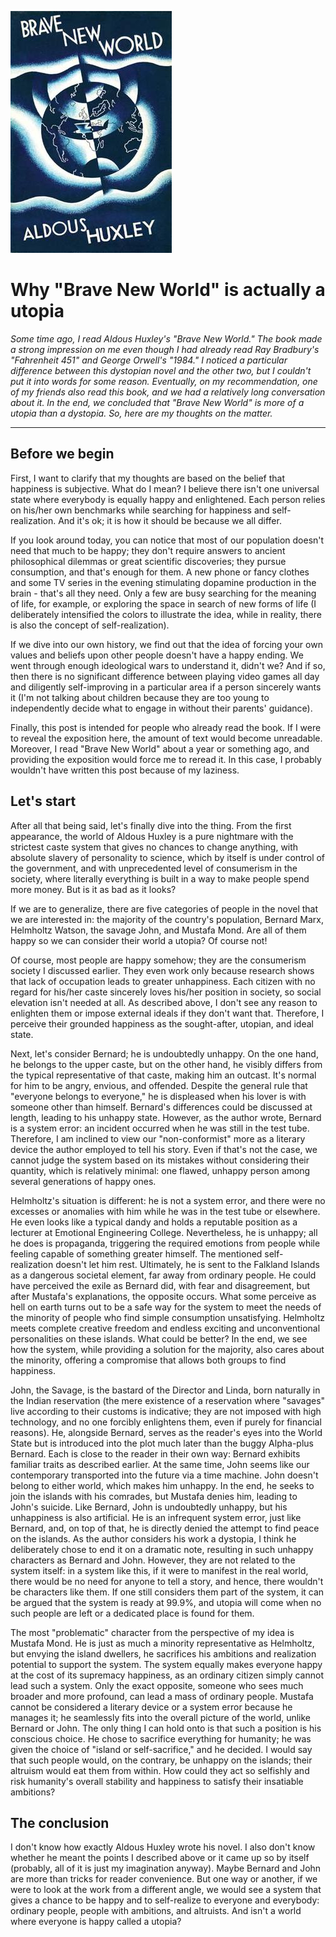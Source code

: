 ![Brave New World book cover](cover.jpg)

# Why "Brave New World" is actually a utopia

*Some time ago, I read Aldous Huxley's "Brave New World." The book made a strong impression on me even though I had already read Ray Bradbury's "Fahrenheit 451" and George Orwell's "1984." I noticed a particular difference between this dystopian novel and the other two, but I couldn't put it into words for some reason. Eventually, on my recommendation, one of my friends also read this book, and we had a relatively long conversation about it. In the end, we concluded that "Brave New World" is more of a utopia than a dystopia. So, here are my thoughts on the matter.*

---

## Before we begin

First, I want to clarify that my thoughts are based on the belief that happiness is subjective. What do I mean? I believe there isn't one universal state where everybody is equally happy and enlightened. Each person relies on his/her own benchmarks while searching for happiness and self-realization. And it's ok; it is how it should be because we all differ.

If you look around today, you can notice that most of our population doesn't need that much to be happy; they don't require answers to ancient philosophical dilemmas or great scientific discoveries; they pursue consumption, and that's enough for them. A new phone or fancy clothes and some TV series in the evening stimulating dopamine production in the brain - that's all they need. Only a few are busy searching for the meaning of life, for example, or exploring the space in search of new forms of life (I deliberately intensified the colors to illustrate the idea, while in reality, there is also the concept of self-realization).

If we dive into our own history, we find out that the idea of forcing your own values and beliefs upon other people doesn't have a happy ending. We went through enough ideological wars to understand it, didn't we? And if so, then there is no significant difference between playing video games all day and diligently self-improving in a particular area if a person sincerely wants it (I'm not talking about children because they are too young to independently decide what to engage in without their parents' guidance).

Finally, this post is intended for people who already read the book. If I were to reveal the exposition here, the amount of text would become unreadable. Moreover, I read "Brave New World" about a year or something ago, and providing the exposition would force me to reread it. In this case, I probably wouldn't have written this post because of my laziness.

## Let's start

After all that being said, let's finally dive into the thing. From the first appearance, the world of Aldous Huxley is a pure nightmare with the strictest caste system that gives no chances to change anything, with absolute slavery of personality to science, which by itself is under control of the government, and with unprecedented level of consumerism in the society, where literally everything is built in a way to make people spend more money. But is it as bad as it looks?

If we are to generalize, there are five categories of people in the novel that we are interested in: the majority of the country's population, Bernard Marx, Helmholtz Watson, the savage John, and Mustafa Mond. Are all of them happy so we can consider their world a utopia? Of course not!

Of course, most people are happy somehow; they are the consumerism society I discussed earlier. They even work only because research shows that lack of occupation leads to greater unhappiness. Each citizen with no regard for his/her caste sincerely loves his/her position in society, so social elevation isn't needed at all. As described above, I don't see any reason to enlighten them or impose external ideals if they don't want that. Therefore, I perceive their grounded happiness as the sought-after, utopian, and ideal state.

Next, let's consider Bernard; he is undoubtedly unhappy. On the one hand, he belongs to the upper caste, but on the other hand, he visibly differs from the typical representative of that caste, making him an outcast. It's normal for him to be angry, envious, and offended. Despite the general rule that "everyone belongs to everyone," he is displeased when his lover is with someone other than himself. Bernard's differences could be discussed at length, leading to his unhappy state. However, as the author wrote, Bernard is a system error: an incident occurred when he was still in the test tube. Therefore, I am inclined to view our "non-conformist" more as a literary device the author employed to tell his story. Even if that's not the case, we cannot judge the system based on its mistakes without considering their quantity, which is relatively minimal: one flawed, unhappy person among several generations of happy ones.

Helmholtz's situation is different: he is not a system error, and there were no excesses or anomalies with him while he was in the test tube or elsewhere. He even looks like a typical dandy and holds a reputable position as a lecturer at Emotional Engineering College. Nevertheless, he is unhappy; all he does is propaganda, triggering the required emotions from people while feeling capable of something greater himself. The mentioned self-realization doesn't let him rest. Ultimately, he is sent to the Falkland Islands as a dangerous societal element, far away from ordinary people. He could have perceived the exile as Bernard did, with fear and disagreement, but after Mustafa's explanations, the opposite occurs. What some perceive as hell on earth turns out to be a safe way for the system to meet the needs of the minority of people who find simple consumption unsatisfying. Helmholtz meets complete creative freedom and endless exciting and unconventional personalities on these islands. What could be better? In the end, we see how the system, while providing a solution for the majority, also cares about the minority, offering a compromise that allows both groups to find happiness.

John, the Savage, is the bastard of the Director and Linda, born naturally in the Indian reservation (the mere existence of a reservation where "savages" live according to their customs is indicative; they are not imposed with high technology, and no one forcibly enlightens them, even if purely for financial reasons). He, alongside Bernard, serves as the reader's eyes into the World State but is introduced into the plot much later than the buggy Alpha-plus Bernard. Each is close to the reader in their own way: Bernard exhibits familiar traits as described earlier. At the same time, John seems like our contemporary transported into the future via a time machine. John doesn't belong to either world, which makes him unhappy. In the end, he seeks to join the islands with his comrades, but Mustafa denies him, leading to John's suicide. Like Bernard, John is undoubtedly unhappy, but his unhappiness is also artificial. He is an infrequent system error, just like Bernard, and, on top of that, he is directly denied the attempt to find peace on the islands. As the author considers his work a dystopia, I think he deliberately chose to end it on a dramatic note, resulting in such unhappy characters as Bernard and John. However, they are not related to the system itself: in a system like this, if it were to manifest in the real world, there would be no need for anyone to tell a story, and hence, there wouldn't be characters like them. If one still considers them part of the system, it can be argued that the system is ready at 99.9%, and utopia will come when no such people are left or a dedicated place is found for them.

The most "problematic" character from the perspective of my idea is Mustafa Mond. He is just as much a minority representative as Helmholtz, but envying the island dwellers, he sacrifices his ambitions and realization potential to support the system. The system equally makes everyone happy at the cost of its supremacy happiness, as an ordinary citizen simply cannot lead such a system. Only the exact opposite, someone who sees much broader and more profound, can lead a mass of ordinary people. Mustafa cannot be considered a literary device or a system error because he manages it; he seamlessly fits into the overall picture of the world, unlike Bernard or John. The only thing I can hold onto is that such a position is his conscious choice. He chose to sacrifice everything for humanity; he was given the choice of "island or self-sacrifice," and he decided. I would say that such people would, on the contrary, be unhappy on the islands; their altruism would eat them from within. How could they act so selfishly and risk humanity's overall stability and happiness to satisfy their insatiable ambitions?

## The conclusion

I don't know how exactly Aldous Huxley wrote his novel. I also don't know whether he meant the points I described above or it came up so by itself (probably, all of it is just my imagination anyway). Maybe Bernard and John are more than tricks for reader convenience. But one way or another, if we were to look at the work from a different angle, we would see a system that gives a chance to be happy and to self-realize to everyone and everybody: ordinary people, people with ambitions, and altruists. And isn't a world where everyone is happy called a utopia?

